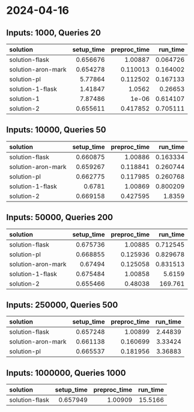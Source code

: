 # 2024-04-16

## Inputs: 1000, Queries 20

| solution           |   setup_time |   preproc_time |   run_time |
|:-------------------|-------------:|---------------:|-----------:|
| solution-flask     |     0.656676 |       1.00887  |   0.064726 |
| solution-aron-mark |     0.654278 |       0.110013 |   0.164002 |
| solution-pl        |     5.77864  |       0.112502 |   0.167133 |
| solution-1-flask   |     1.41847  |       1.0562   |   0.26653  |
| solution-1         |     7.87486  |       1e-06    |   0.614107 |
| solution-2         |     0.655611 |       0.417852 |   0.705111 |

## Inputs: 10000, Queries 50

| solution           |   setup_time |   preproc_time |   run_time |
|:-------------------|-------------:|---------------:|-----------:|
| solution-flask     |     0.660875 |       1.00886  |   0.163334 |
| solution-aron-mark |     0.659267 |       0.118841 |   0.260744 |
| solution-pl        |     0.662775 |       0.117985 |   0.260768 |
| solution-1-flask   |     0.6781   |       1.00869  |   0.800209 |
| solution-2         |     0.669158 |       0.427595 |   1.8359   |

## Inputs: 50000, Queries 200

| solution           |   setup_time |   preproc_time |   run_time |
|:-------------------|-------------:|---------------:|-----------:|
| solution-flask     |     0.675736 |       1.00885  |   0.712545 |
| solution-pl        |     0.668855 |       0.125936 |   0.829678 |
| solution-aron-mark |     0.67494  |       0.125058 |   0.831513 |
| solution-1-flask   |     0.675484 |       1.00858  |   5.6159   |
| solution-2         |     0.655466 |       0.48038  | 169.761    |

## Inputs: 250000, Queries 500

| solution           |   setup_time |   preproc_time |   run_time |
|:-------------------|-------------:|---------------:|-----------:|
| solution-flask     |     0.657248 |       1.00899  |    2.44839 |
| solution-aron-mark |     0.661138 |       0.160699 |    3.33424 |
| solution-pl        |     0.665537 |       0.181956 |    3.36883 |

## Inputs: 1000000, Queries 1000

| solution       |   setup_time |   preproc_time |   run_time |
|:---------------|-------------:|---------------:|-----------:|
| solution-flask |     0.657949 |        1.00909 |    15.5166 |